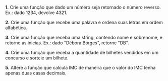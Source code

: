 **1.** Crie uma função que dado um número seja retornado o número reverso. Ex.: dado 1234, devolve 4321.

**2.** Crie uma função que recebe uma palavra e ordena suas letras em ordem alfabética.

**3.** Crie uma função que receba uma string, contendo nome e sobrenome, e retorne as inicias. Ex.: dado "Débora Borges", retorne "DB".

**4.** Crie uma função que receba a quantidade de bilhetes vendidos em um concurso e sorteie um bilhete.

**5.** Altere a função que calcula IMC de maneira que o valor do IMC tenha apenas duas casas decimais.

